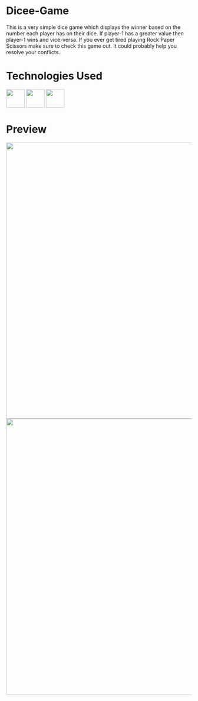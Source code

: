 # Dicee-Game
This is a very simple dice game which displays the winner based on the number each player has on their dice. If player-1 has a greater value then player-1 wins and vice-versa.
If you ever get tired playing Rock Paper Scissors make sure to check this game out. It could probably help you resolve your conflicts.
# Technologies Used
<img src="https://user-images.githubusercontent.com/95839946/198028068-2c03630c-5836-4309-a6f2-7857a60b7176.png" width="50" style= "display: inline-block;">
<img src="https://user-images.githubusercontent.com/95839946/198028337-cdef51c5-ac71-4a8d-b394-9247fc75dd1d.png" width="50" style= "display: inline-block;">
<img src="https://user-images.githubusercontent.com/95839946/198028455-baf82c5d-7683-42eb-8e0e-41b90048bcf8.png" width="50"  >

# Preview
<img src="https://user-images.githubusercontent.com/95839946/198029872-e869656e-6f9d-4053-9896-e32d1ece9857.png" width="750"  >
<img src="https://user-images.githubusercontent.com/95839946/198030158-bb814e8f-7f43-400e-8f7f-b50f37c8ae74.png" width="750"  >



